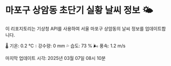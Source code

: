 
# 마포구 상암동 초단기 실황 날씨 정보 🌤️

이 리포지토리는 기상청 API를 사용하여 서울 마포구 상암동의 날씨 정보를 업데이트합니다. 

🌡️ 기온: 0.2 ℃
💧 강수량: 0 mm
💦 습도: 73 %
🌬️ 풍속: 1.2 m/s

마지막 업데이트 시각: 2025년 03월 07일 08시 10분    
